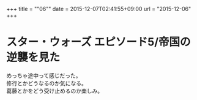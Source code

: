 +++
title = ""06""
date = 2015-12-07T02:41:55+09:00
url = "2015-12-06"
+++

スター・ウォーズ エピソード5/帝国の逆襲を見た
===
めっちゃ途中って感じだった。  
修行とかどうなるのか気になる。  
葛藤とかをどう受け止めるのか楽しみ。

